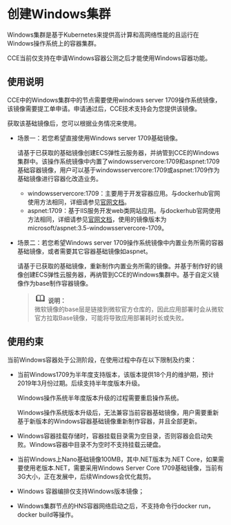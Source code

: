 # 创建Windows集群<a name="cce_01_0155"></a>

Windows集群是基于Kubernetes来提供高计算和高网络性能的且运行在Windows操作系统上的容器集群。

CCE当前仅支持在申请Windows容器公测之后才能使用Windows容器功能。

## 使用说明<a name="section17501059161919"></a>

CCE中的Windows集群中的节点需要使用windows server 1709操作系统镜像，该镜像需要提工单申请。申请通过后，CCE技术支持会为您提供该镜像。

获取该基础镜像后，您可以根据业务情况来使用。

-   场景一：若您希望直接使用Windows server 1709基础镜像。

    请基于已获取的基础镜像创建ECS弹性云服务器，并纳管到CCE的Windows集群中。该操作系统镜像中内置了windowsservercore:1709和aspnet:1709基础容器镜像，用户可以基于windowsservercore:1709或aspnet:1709作为基础镜像进行容器化改造业务。

    -   windowsservercore:1709：主要用于开发容器应用。与dockerhub官网使用方法相同，详细请参见[官网文档](https://hub.docker.com/r/microsoft/windowsservercore/)。
    -   aspnet:1709：基于IIS服务开发web类网站应用。与dockerhub官网使用方法相同，详细请参见[官网文档](https://hub.docker.com/r/microsoft/aspnet/ )，使用的镜像版本为microsoft/aspnet:3.5-windowsservercore-1709。

-   场景二：若您希望Windows server 1709操作系统镜像中内置业务所需的容器基础镜像，或者需要其它容器基础镜像如aspnet。

    请基于已获取的基础镜像，重新制作内置业务所需的镜像。并基于制作好的镜像创建ECS弹性云服务器，再纳管到CCE的Windows集群中。基于自定义镜像作为base制作容器镜像。

    >![](public_sys-resources/icon-note.gif) **说明：**   
    >微软镜像的base层是链接到微软官方仓库的，因此应用部署时会从微软官方拉取Base镜像，可能将导致应用部署耗时长或失败。  


## 使用约束<a name="section11968551101619"></a>

当前Windows容器处于公测阶段，在使用过程中存在以下限制及约束：

-   当前Windows1709为半年度支持版本，该版本提供18个月的维护期，预计2019年3月份过期。后续支持半年度版本升级。

    Windows操作系统半年度版本升级的过程需要重启操作系统。

    Windows操作系统版本升级后，无法兼容当前容器基础镜像，用户需要重新基于新版本的Windows容器基础镜像重新制作容器，并且全部更新。

-   Windows容器挂载存储时，容器挂载目录需为空目录，否则容器会启动失败。Windows容器中目录不为空时不支持挂载云硬盘。
-   当前Windows上Nano基础镜像100MB，其中.NET版本为.NET Core，如果需要使用老版本.NET，需要采用Windows Server Core 1709基础镜像，当前有3G大小，正在发展中，后续Windows会优化裁剪。
-   Windows 容器编排仅支持Windows版本镜像；
-   Windows集群节点的HNS容器网络启动之后，不支持命令行docker run，docker build等操作。

